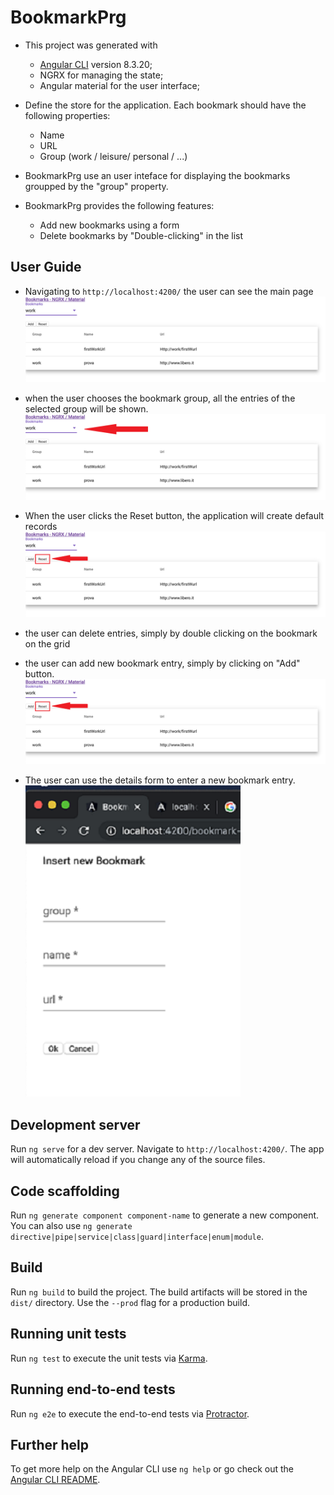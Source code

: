 # BookmarkPrg

* This project was generated with 
  * [Angular CLI](https://github.com/angular/angular-cli) version 8.3.20;
  * NGRX for managing the state;
  * Angular material for the user interface;

 * Define the store for the application. Each bookmark should have the following properties:
   * Name
   * URL
   * Group (work / leisure/ personal / ...)
 
 * BookmarkPrg use an user inteface for displaying the bookmarks groupped by the "group" property.
 
 * BookmarkPrg provides the following features:
   * Add new bookmarks using a form
   * Delete bookmarks by "Double-clicking" in the list
  
## User Guide

* Navigating to `http://localhost:4200/` the user can see the main page 
![Screenshot](MainForm.png) 

* when the user chooses the bookmark group, all the entries of the selected group will be shown.
![Screenshot](MainFormChoose.png)  

* When the user clicks the Reset button, the application will create default records
![Screenshot](MainFormReset.png)  

* the user can delete entries, simply by double clicking on the bookmark on the grid

* the user can add new bookmark entry, simply by clicking on "Add" button.
![Screenshot](MainFormReset.png)  

* The user can use the details form to enter a new bookmark entry.
![Screenshot](DetailForm.png)  



## Development server

Run `ng serve` for a dev server. Navigate to `http://localhost:4200/`. The app will automatically reload if you change any of the source files.

## Code scaffolding

Run `ng generate component component-name` to generate a new component. You can also use `ng generate directive|pipe|service|class|guard|interface|enum|module`.

## Build

Run `ng build` to build the project. The build artifacts will be stored in the `dist/` directory. Use the `--prod` flag for a production build.

## Running unit tests

Run `ng test` to execute the unit tests via [Karma](https://karma-runner.github.io).

## Running end-to-end tests

Run `ng e2e` to execute the end-to-end tests via [Protractor](http://www.protractortest.org/).

## Further help

To get more help on the Angular CLI use `ng help` or go check out the [Angular CLI README](https://github.com/angular/angular-cli/blob/master/README.md).

